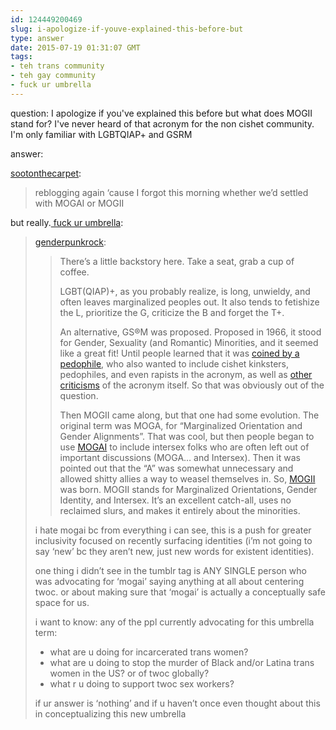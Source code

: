 ```yaml
---
id: 124449200469
slug: i-apologize-if-youve-explained-this-before-but
type: answer
date: 2015-07-19 01:31:07 GMT
tags:
- teh trans community
- teh gay community
- fuck ur umbrella
---
```

question: I apologize if you've explained this before but what does MOGII stand for? I've never heard of that acronym for the non cishet community. I'm only familiar with LGBTQIAP+ and GSRM

answer: <p><a href="http://sootonthecarpet.tumblr.com/post/86316163496/i-apologize-if-youve-explained-this-before-but-what" class="tumblr_blog">sootonthecarpet</a>:</p>
<blockquote>
<p>reblogging again ‘cause I forgot this morning whether we’d settled with MOGAI or MOGII</p>
</blockquote>

<p>but really.<a href="http://b.binaohan.org/?p=3501"> fuck ur umbrella</a>:</p><blockquote><p><a class="tumblr_blog" href="http://genderpunkrock.tumblr.com/post/85353614644/i-apologize-if-youve-explained-this-before-but">genderpunkrock</a>:</p>

<blockquote><p>There’s a little backstory here. Take a seat, grab a cup of coffee.</p>
<p>LGBT(QIAP)+, as you probably realize, is long, unwieldy, and often leaves marginalized peoples out. It also tends to fetishize the L, prioritize the G, criticize the B and forget the T+.</p>
<p>An alternative, GS®M was proposed. Proposed in 1966, it stood for Gender, Sexuality (and Romantic) Minorities, and it seemed like a great fit! Until people learned that it was <a href="http://en.wikipedia.org/wiki/Sexual_minority">coined by a pedophile</a>, who also wanted to include cishet kinksters, pedophiles, and even rapists in the acronym, as well as <a href="http://en.wikipedia.org/wiki/Gender_and/or_sexual_minority#Criticism_of_the_term">other criticisms</a> of the acronym itself. So that was obviously out of the question.</p>
<p>Then MOGII came along, but that one had some evolution. The original term was MOGA, for “Marginalized Orientation and Gender Alignments”. That was cool, but then people began to use <a href="http://genderpunkrock.tumblr.com/post/83943076212/queermisandrist-ok-so-the-term-mogai-is-cool">MOGAI</a> to include intersex folks who are often left out of important discussions (MOGA… and Intersex). Then it was pointed out that the “A” was somewhat unnecessary and allowed shitty allies a way to weasel themselves in. So, <a href="http://genderpunkrock.tumblr.com/post/83943076212/queermisandrist-ok-so-the-term-mogai-is-cool">MOGII</a> was born. MOGII stands for Marginalized Orientations, Gender Identity, and Intersex. It’s an excellent catch-all, uses no reclaimed slurs, and makes it entirely about the minorities.</p></blockquote><p>i hate mogai bc from everything i can see, this is a push for greater inclusivity focused on recently surfacing identities (i’m not going to say ‘new’ bc they aren’t new, just new words for existent identities).</p><p>one thing i didn’t see in the tumblr tag is ANY SINGLE person who was advocating for ‘mogai’ saying anything at all about centering twoc. or about making sure that ‘mogai’ is actually a conceptually safe space for us.</p><p>i want to know: any of the ppl currently advocating for this umbrella term:</p><ul><li>what are u doing for incarcerated trans women?</li><li>what are u doing to stop the murder of Black and/or Latina trans women in the US? or of twoc globally?</li><li>what r u doing to support twoc sex workers?</li></ul><p>if ur answer is ‘nothing’ and if u haven’t once even thought about this in conceptualizing this new umbrella</p></blockquote>